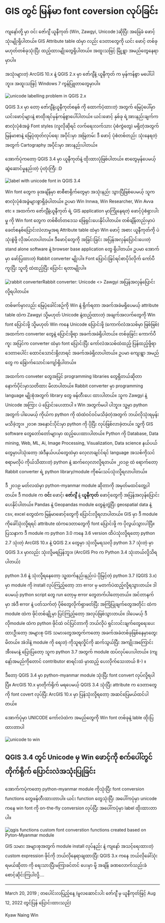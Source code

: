 # GIS တွင် မြန်မာ font coversion လုပ်ခြင်း #

ကျနော်တို့ မှာ ဝင်း ဇော်ဂျီ ယူနီကုတ် (Win, Zawgyi, Unicode )ဆိုပြီး အခြေခံ ဖောင့်သုံးမျိုးရှိပါတယ်။ GIS Attribute table ထဲမှာ လည်း ဒေတာတွေကို ယင်း ဖောင့် တစ်ခုမဟုတ်တစ်ခုသုံးပြီး ထည့်ထားမျိုးတွေရှိပါတယ်။ အထူးသဖြင့် မြို့ရွာ အမည်တွေနေရာမှာပါ။

 

အသုံးများတဲ့ ArcGIS 10.x နဲ့ QGIS 2.x မှာ ဇော်ဂျီနဲ့ ယူနီကုတ် က မှန်ကန်စွာ မပေါ်ပါဘူး။ အထူးသဖြင့် Windows 7 ကွန်ပြူတာတွေမှာပါ။


![unicode labelling problem in QGIS 2.x](images/img_01.jpg)

 

QGIS 3.x မှာ တော့ ဇော်ဂျီနဲ့ယူနီကုတ်စနစ် ကို ထောက်ပံ့ထားတဲ့ အတွက် မြေပုံပေါ်မှာ ယင်းဖောင့်များနဲ့ စာထိုးရင်မှန်ကန်စွာပေါ်ပါတယ်။ ယင်းဖောင့် နှစ်ခု ရဲ့အားနည်းချက်က စာလုံးပုံစံအခွဲ Font styles (လူလိုဆိုရင် လက်ရေးလက်သား ပုံစံကွဲတွေ) မရှိတဲ့အတွက် မြန်မာစာနဲ့ မြေပုံထုတ်လုပ်ရေး အပိုင်းမှာ အမြဲတမ်း ဒီ ဖောင့် ပုံစံတစ်တည်း သုံးနေရတဲ့အတွက် Cartography အပိုင်းမှာ အားနည်းပါတယ်။ 

အောက်ပုံကတော့ QGIS 3.4 မှာ ယူနီကုတ်နဲ့ ထိုးထားပုံဖြစ်ပါတယ်။ စာတွေမှန်ပေမယ့် ဆွဲဆောင်မှုနည်းတဲ့ ပုံတုံးကြီး :D

![label with unicode font in QGIS 3.4](images/img_02.jpg)



Win font တွေက ခုအချိန်မှာ စာစီစာရိုက်တွေမှာ အသုံးနည်း သွားပြီဖြစ်ပေမယ့် သူက စာလုံးပုံစံအခွဲများစွာရှိခဲ့ပါတယ်။ ဥပမာ Win Innwa, Win Researcher, Win Avva etc ။ အထက်က ဇော်ဂျီနဲ့ယူနီကုတ် ရဲ့ GIS application မှာကြုံနေရတဲ့ ဖောင့်ပုံစံရှားပါးမှု ကို Win font တွေက တစ်စိတ်တဒေသ ဖြေရှင်းပေးနိုင်ပါတယ်။ တစ်ချိန်တည်းမှာပဲ ခေတ်စနစ်ပြောင်းလဲလာမှုအရ Attribute table ထဲမှာ Win ဖောင့် အစား ယူနီကုတ်ကို ပဲ သုံးစွဲဖို့ လိုအပ်လာပါတယ်။ ဒီဖောင့်တွေကို အခြင်းခြင်း အပြန်အလှန်ပြောင်းပေးတဲ့ stand alone software နဲ့ browser base application တွေ ရှိပါတယ်။ ဥပမာ အောက်မှာ ဖော်ပြထားတဲ့ Rabbit converter မျိုးပါ။ Font ပြောင်းခြင်ရင်စာပိုဒ်လိုက် ကော်ပီကူးပြီး သူတို့ ထဲထည့်ပြီး ပြောင်း ရတာမျိုးပါ။

 ![rabbit converter](images/img_03.jpg)Rabbit converter: Unicode <> Zawgyi အပြန်အလှန်ပြောင်းလို့ရပါတယ်။

တစ်ဖက်မှာလည်း မြေပုံခေါင်းစဉ်ကို Win နဲ့ ရိုက်ရတာ အခက်အခဲမရှိပေမယ့် attribute table ထဲက Zawgyi သို့မဟုတ် Unicode နဲ့ထည့်ထားတဲ့ အချက်အလက်တွေကို Win font ပြောင်းဖို့ သို့မဟုတ် Win ကနေ Unicode ပြောင်းဖို့ (ကောက်လံအသစ်မှာ ဖြစ်ဖြစ်) အထက်က converter တွေနဲ့ ပြောင်းဖို့ရာ အခက်အခဲရှိပါတယ်။ တစ်ခုခြင်း ကောက်ပီကူး အပြင်က converter ထဲမှာ font ပြောင်းပြီး ကော်လံအသစ်ထဲထည့် ပြန်ထည့်ဖို့ရာ ဒေတာပေါင်း ထောင်သောင်းရှိလာရင် အခက်အခဲရှိလာပါတယ်။ ဥပမာ ကျေးရွာ အမည်တွေ က ခြောက်သောင်းကျော်ရှိပါတယ်။

 

အထက်က conveter တွေအပြင် programming libraries တွေရှိတယ်ဆိုတာ နောက်ပိုင်းမှာသတိထား မိလာပါတယ်။ Rabbit converter မှာ programming language မျိုးစုံအတွက် library တွေ ဖန်တီးပေး ထားပါတယ်။ သူက Zawgyi နဲ့ Unicode အကြား ပဲ ပြောင်းပေးတာပါ ။ Win အတွက်မပါ ပါဘူး။ သူ့မှာ python အတွက် ပါပေမယ့် ကိုယ်က python ကို ထဲထဲဝင်ဝင်မသိခဲ့တဲ့အတွက် ဘယ်လိုသုံးရမှန်းမသိခဲ့ဘူး။ ၂၀၁၈ အနှောင်းပိုင်းမှာ python ကို ပိုပြီး လုပ်ဖြစ်လာခဲ့တယ်။ သူ့ကို GIS software တွေတော်တော်များမှာ ထည့်ပေးထားပါတယ်။ Python ကို Database, Data mining, Web, ML, Ai, Image Processing, Visualization, Data science နယ်ပယ်တွေမှာပါသုံးတော့ အဲဒီနယ်ပယ်တွေထဲမှာ လေ့လာချင်င်ရင် language အသစ်ကိုသင်စရာမလိုပဲ ကိုယ်သိထားတဲ့ python နဲ့ ဆက်လေ့လာလို့ရတယ်။ ၂၀၁၉ ထဲ ရောက်တော့ Rabbit converter ရဲ့ python library/module ကိုစမ်းသပ်သုံးလို့ရလာပါတယ်။

 

ဒီ ၂၀၁၉ မတ်လထဲမှာ python-myanmar module ဆိုတာကို အမှတ်မထင်တွေ့ပါတယ်။ ဒီ module က **ဝင်း** ဖောင့်၊ **ဇော်ဂျီ** နဲ့ **ယူနီကုတ်** ဖောင့်တွေကို အပြန်အလှန်ပြောင်းပေးနိုင်ပါတယ်။ Pandas နဲ့ Geopandas module တွေနဲ့တွဲပြီး geospatial data နဲ့ csv, excel တွေထဲက မြန်မာဖောင့်တွေကို ပြောင်းလို့ရလာပါတယ်။ GIS မှာ ဒီ module ကိုခေါ်သုံးလို့ရရင် attribute ထဲကဒေတာတွေကို font ပြောင်းဖို့ က ပိုလွယ်သွားပါပြီ။ ပြသနာက ဒီ module က python 3.0 ကနေ 3.6 version ထိပဲသုံးလို့ရတော့ python 2.7 သုံးတဲ့ ArcGIS 10.x နဲ့ QGIS 2.x တွေမှာ သုံးလို့မရသလို python 3.7 သုံးတဲ့ မှာ QGIS 3.x မှာလည်း သုံးလို့မရပြန်ဘူး။ (ArcGIS Pro က Python 3.4 သုံးတယ်လို့သိရပါတယ်)

 

python 3.6 နဲ့ သုံးလို့ရနေတော့ သူ့ထက်နည်းနည်းပဲ ပိုမြင့်တဲ့ python 3.7 (QGIS 3.x) မှာ module ကို install လုပ်ကြည့်တော့ ဘာ error မှ မတက်ပဲထည့်လို့ရသွားတယ်။ ဒါပေမယ့် python script တွေ run တော့မှ error တွေတက်ပါတော့တယ်။ အင်တာနက် မှာ အဲဒီ error နဲ့ ပတ်သက်တဲ့ ပိုစ်တွေလိုက်ရှာဖတ်ပြီး အကြံပြုချက်တွေအတိုင်း ထဲက module ထဲက  ဖိုင်တစ်ချို့မှာ ပြင်ကြည့်တော့ အလုပ်ဖြစ်သွားတယ်။ ဒါပေမယ့် ဒီလိုmodule ထဲက python ဖိုင်ထဲ ဝင်ပြင်တာကို ဘယ်လိုပဲ ရှင်းလင်းချက်တွေရေးပေး ထားဦးတော့ အများစု GIS သမားတွေအတွက်ကတော့ အခက်အခဲတစ်ခုဖြစ်နေမှာတွေးမိတယ်။ အဲဒါနဲ့ module ကို ရေးတဲ့ ကိုသူရလှိုင်ကို ဆက်သွယ်ပြီး အကျိုးအကြောင်း အီးမေးနဲ့ ပြောပြတော့ သူက python 3.7 အတွက် module ထပ်လုပ်ပေးပါတယ်။ (ကျနော့်အမည်ကိုတောင် contributor စာရင်းထဲ မှာထည့် ပေးလိုက်သေးတယ် 8-) ။

 

ဒီတော့ QGIS 3.4 မှာ python-myanmar module သုံးပြီး font convert လုပ်လို့ရပါပြီ။ ArcGIS 10.x မှာတိုက်ရိုက် မရပေမယ့် QGIS 3.4 သုံးပြီး attribute က ဒေတာတွေကို font covert လုပ်ပြီး ArcGIS 10.x မှာ ပြန်သုံးလို့ရတော့ အဆင်ပြေမယ်ထင်ပါတယ်။ 

အောက်ပုံမှာ UNICODE ကော်လံထဲက အမည်တွေကို Win font တစ်ခုနဲ့ lable ထိုးပြထားတာပါ


![unicode to win](images/img_04.jpg)


## QGIS 3.4 တွင် Unicode မှ Win ဖောင့်ကို စက်ပေါ်တွင် တိုက်ရိုက် ပြောင်းလဲအသုံးပြုခြင်း ## 

အောက်ကပုံကတော့ python-myanmar module ကိုသုံးပြီး font conversion functions တွေဖန်တီးထားတာပါ။ ယင်း function တွေသုံးပြီး အပေါ်ကပုံမှာ unicode ကနေ win font ကို on-the-fly conversion လုပ်ပြီး အပေါ်ကပုံမှာ label  ထိုးထားတာပါ။ 

![qgis functions](images/img_05.jpg) 
custom font converstion functions created based on Pyton-Myanmar module
 

GIS သမား အများစုအတွက် module install လုပ်နည်း နဲ့ ကျနော် အသင့်ရေးထားတဲ့ custom expression ဖိုင်ကို ဘယ်လိုနေရာချထားပြီး QGIS 3.x ကနေ ဘယ်လိုခေါ်သုံးရမယ်ဆိုတာ ကို ရေးသားပြီးမကြာခင်တင် ပေးမှာ မို့ အချိန် ခဏလောက်သည်းခံစောင့်ဆိုင်းကြပါလို့….

 

-------------------------------------------------

 

March 20, 2019 ; တပေါင်းလပြည့်နေ့
(မူလဆောင်းပါး ဇော်ဂျီ မှ ယူနီကုတ်ဖြင့် Aug 12, 2022 တွင်ပြန် ပြောင်းထားသည်)
 

Kyaw Naing Win

